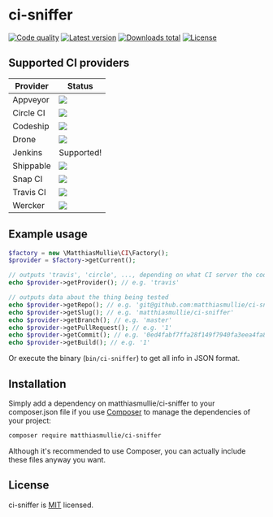 # ci-sniffer

[![Code quality](http://img.shields.io/scrutinizer/g/matthiasmullie/ci-sniffer.svg)](https://scrutinizer-ci.com/g/matthiasmullie/ci-sniffer)
[![Latest version](http://img.shields.io/packagist/v/matthiasmullie/ci-sniffer.svg)](https://packagist.org/packages/matthiasmullie/ci-sniffer)
[![Downloads total](http://img.shields.io/packagist/dt/matthiasmullie/ci-sniffer.svg)](https://packagist.org/packages/matthiasmullie/ci-sniffer)
[![License](http://img.shields.io/packagist/l/matthiasmullie/ci-sniffer.svg)](https://github.com/matthiasmullie/ci-sniffer/blob/master/LICENSE)


## Supported CI providers

Provider | Status
--- | ---
Appveyor | [![](https://ci.appveyor.com/api/projects/status/c4x14o1v81bgodv0?svg=true)](https://ci.appveyor.com/project/matthiasmullie/ci-sniffer)
Circle CI | [![](https://circleci.com/gh/matthiasmullie/ci-sniffer.svg?style=svg)](https://circleci.com/gh/matthiasmullie/ci-sniffer)
Codeship | [![](https://codeship.com/projects/d65fa110-b318-0133-2330-0e52fcdb9711/status?branch=master)](https://codeship.com/projects/133591)
Drone | [![](https://drone.io/github.com/matthiasmullie/ci-sniffer/status.png)](https://drone.io/github.com/matthiasmullie/ci-sniffer)
Jenkins | Supported!
Shippable | [![](https://api.shippable.com/projects/56bdaae41895ca447473e35d/badge/master)](https://app.shippable.com/projects/56bdaae41895ca447473e35d)
Snap CI | [![](https://snap-ci.com/matthiasmullie/ci-sniffer/branch/master/build_image)](https://snap-ci.com/matthiasmullie/ci-sniffer)
Travis CI | [![](https://api.travis-ci.org/matthiasmullie/ci-sniffer.svg?branch=master)](https://travis-ci.org/matthiasmullie/ci-sniffer)
Wercker | [![](https://app.wercker.com/status/28ed29f990ed347f218680c4d08369c8/s)](https://app.wercker.com/project/bykey/28ed29f990ed347f218680c4d08369c8)


## Example usage

```php
$factory = new \MatthiasMullie\CI\Factory();
$provider = $factory->getCurrent();

// outputs 'travis', 'circle', ..., depending on what CI server the code is run
echo $provider->getProvider(); // e.g. 'travis'

// outputs data about the thing being tested
echo $provider->getRepo(); // e.g. 'git@github.com:matthiasmullie/ci-sniffer.git'
echo $provider->getSlug(); // e.g. 'matthiasmullie/ci-sniffer'
echo $provider->getBranch(); // e.g. 'master'
echo $provider->getPullRequest(); // e.g. '1'
echo $provider->getCommit(); // e.g. '0ed4fabf7ffa28f149f7940fa3eea4fa81c8bcf4'
echo $provider->getBuild(); // e.g. '1'
```

Or execute the binary (`bin/ci-sniffer`) to get all info in JSON format.


## Installation

Simply add a dependency on matthiasmullie/ci-sniffer to your composer.json file
if you use [Composer](https://getcomposer.org/) to manage the dependencies of
your project:

```sh
composer require matthiasmullie/ci-sniffer
```

Although it's recommended to use Composer, you can actually include these files
anyway you want.


## License

ci-sniffer is [MIT](http://opensource.org/licenses/MIT) licensed.

